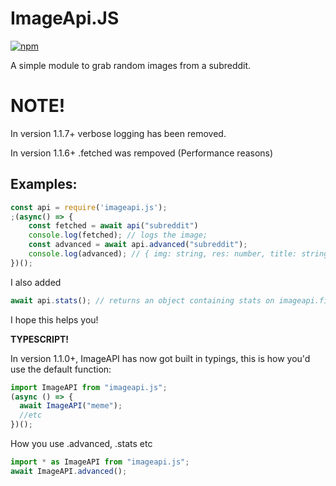 # ImageApi.JS


[![npm](https://img.shields.io/npm/dt/imageapi.js.svg?style=for-the-badge)](https://npmjs.com/package/imageapi.js)


A simple module to grab random images from a subreddit.

# NOTE!

In version 1.1.7+ verbose logging has been removed.

In version 1.1.6+ .fetched was rempoved (Performance reasons)

## Examples:

```js
const api = require('imageapi.js');
;(async() => {
    const fetched = await api("subreddit")
    console.log(fetched); // logs the image;
    const advanced = await api.advanced("subreddit");
    console.log(advanced); // { img: string, res: number, title: string, upvotes: number, author: string, upvoteRatio: number, comments: number, downvotes: number };
})();
```

I also added

```js
await api.stats(); // returns an object containing stats on imageapi.fionn.cc (async)
```

I hope this helps you!

**TYPESCRIPT!**

In version 1.1.0+, ImageAPI has now got built in typings, this is how you'd use the default function:

```ts
import ImageAPI from "imageapi.js";
(async () => {
  await ImageAPI("meme");
  //etc
})();
```

How you use .advanced, .stats etc

```ts
import * as ImageAPI from "imageapi.js";
await ImageAPI.advanced();
```
